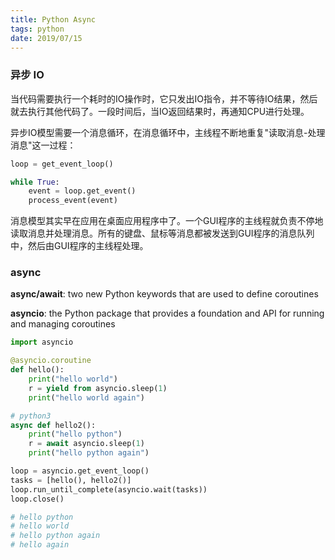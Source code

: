 ```yaml
---
title: Python Async
tags: python
date: 2019/07/15
---
```


### 异步 IO

当代码需要执行一个耗时的IO操作时，它只发出IO指令，并不等待IO结果，然后就去执行其他代码了。一段时间后，当IO返回结果时，再通知CPU进行处理。

异步IO模型需要一个消息循环，在消息循环中，主线程不断地重复"读取消息-处理消息"这一过程：

```python
loop = get_event_loop()

while True:
	event = loop.get_event()
	process_event(event)
```

消息模型其实早在应用在桌面应用程序中了。一个GUI程序的主线程就负责不停地读取消息并处理消息。所有的键盘、鼠标等消息都被发送到GUI程序的消息队列中，然后由GUI程序的主线程处理。

### async

**async/await**: two new Python keywords that are used to define coroutines

**asyncio**: the Python package that provides a foundation and API for running and managing coroutines

```python
import asyncio

@asyncio.coroutine
def hello():
    print("hello world")
    r = yield from asyncio.sleep(1)
    print("hello world again")

# python3
async def hello2():
    print("hello python")
    r = await asyncio.sleep(1)
    print("hello python again")

loop = asyncio.get_event_loop()
tasks = [hello(), hello2()]
loop.run_until_complete(asyncio.wait(tasks))
loop.close()

# hello python
# hello world
# hello python again
# hello again
```

